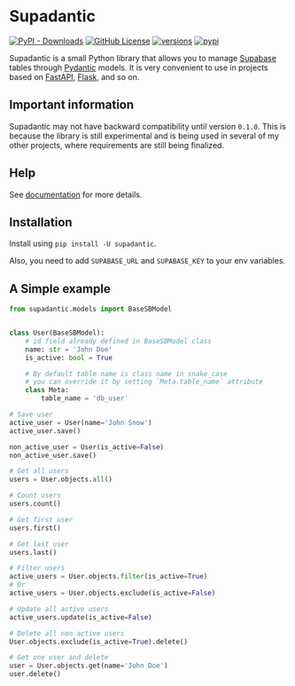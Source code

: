 # Supadantic

[![PyPI - Downloads](https://img.shields.io/pypi/dm/supadantic)](https://github.com/makridenko/supadantic)
[![GitHub License](https://img.shields.io/github/license/makridenko/supadantic)](https://github.com/makridenko/supadantic)
[![versions](https://img.shields.io/pypi/pyversions/supadantic.svg)](https://github.com/makridenko/supadantic)
[![pypi](https://img.shields.io/pypi/v/supadantic.svg)](https://pypi.python.org/pypi/supadantic)

Supadantic is a small Python library that allows you to manage [Supabase](https://supabase.com) tables through [Pydantic](https://github.com/pydantic/pydantic) models. It is very convenient to use in projects based on [FastAPI](https://github.com/tiangolo/fastapi), [Flask](https://github.com/pallets/flask), and so on.


## Important information
Supadantic may not have backward compatibility until version `0.1.0`. This is because the library is still experimental and is being used in several of my other projects, where requirements are still being finalized.


## Help
See [documentation](https://makridenko.github.io/supadantic/) for more details.


## Installation

Install using `pip install -U supadantic`.

Also, you need to add `SUPABASE_URL` and `SUPABASE_KEY` to your env variables.


## A Simple example

```python
from supadantic.models import BaseSBModel


class User(BaseSBModel):
    # id field already defined in BaseSBModel class
    name: str = 'John Doe'
    is_active: bool = True

    # By default table name is class name in snake_case
    # you can override it by setting `Meta.table_name` attribute
    class Meta:
        table_name = 'db_user'

# Save user
active_user = User(name='John Snow')
active_user.save()

non_active_user = User(is_active=False)
non_active_user.save()

# Get all users
users = User.objects.all()

# Count users
users.count()

# Get first user
users.first()

# Get last user
users.last()

# Filter users
active_users = User.objects.filter(is_active=True)
# Or
active_users = User.objects.exclude(is_active=False)

# Update all active users
active_users.update(is_active=False)

# Delete all non active users
User.objects.exclude(is_active=True).delete()

# Get one user and delete
user = User.objects.get(name='John Doe')
user.delete()
```
